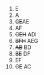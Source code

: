 1. E
2. A
3. ~~CE~~AE
4. AF
5. ~~CEH~~ ADI
6. ~~BFH~~ AEG
7. ~~AB~~ BD
8. ~~BE~~ DF
9. EF
10. ~~CE~~ AC
